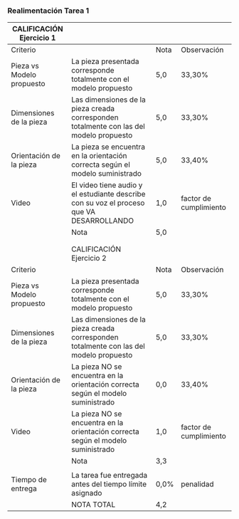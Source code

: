 <!--

author:   Oscar Campo
email:    oicampo@uao.edu.co
version:  0.0.1
language: sp
narrator: Spanish Latin American Female

logo:     

comment:  En este documento se da la realimentación de la tarea 1 del curso

script:   


-->

### Realimentación Tarea 1

| CALIFICACIÓN Ejercicio 1  |                                                                                          |      |                        |
| ------------------------- | ---------------------------------------------------------------------------------------- | ---- | ---------------------- |
| Criterio                  |                                                                                          | Nota | Observación            |
| Pieza vs Modelo propuesto | La pieza presentada corresponde totalmente con el modelo propuesto                       | 5,0  | 33,30%                 |
| Dimensiones de la pieza   | Las dimensiones de la pieza creada corresponden totalmente con las del modelo propuesto  | 5,0  | 33,30%                 |
| Orientación de la pieza   | La pieza se encuentra en la orientación correcta según el modelo suministrado            | 5,0  | 33,40%                 |
| Video                     | El video tiene audio y el estudiante describe con su voz el proceso que VA DESARROLLANDO | 1,0  | factor de cumplimiento |
|                           | Nota                                                                                     | 5,0  |                        |
|                           |                                                                                          |      |                        |
|                           |                                                                                          |      |                        |
|                           | CALIFICACIÓN Ejercicio 2                                                                 |      |                        |
| Criterio                  |                                                                                          | Nota | Observación            |
| Pieza vs Modelo propuesto | La pieza presentada corresponde totalmente con el modelo propuesto                       | 5,0  | 33,30%                 |
| Dimensiones de la pieza   | Las dimensiones de la pieza creada corresponden totalmente con las del modelo propuesto  | 5,0  | 33,30%                 |
| Orientación de la pieza   | La pieza NO se encuentra en la orientación correcta según el modelo suministrado         | 0,0  | 33,40%                 |
| Video                     | La pieza NO se encuentra en la orientación correcta según el modelo suministrado         | 1,0  | factor de cumplimiento |
|                           | Nota                                                                                     | 3,3  |                        |
|                           |                                                                                          |      |                        |
| Tiempo de entrega         | La tarea fue entregada antes del tiempo límite asignado                                  | 0,0% | penalidad              |
|                           | NOTA TOTAL                                                                               | 4,2  |                        |
